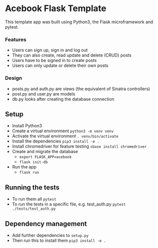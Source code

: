 # Acebook Flask Template

This template app was built using Python3, the Flask microframework and pytest.

### Features
- Users can sign up, sign in and log out
- They can also create, read update and delete (CRUD) posts
- Users have to be signed in to create posts
- Users can only update or delete their own posts

### Design
- posts.py and auth.py are views (the equivalent of Sinatra controllers)
- post.py and user.py are models
- db.py looks after creating the database connection

## Setup
- Install Python3
- Create a virtual environment `python3 -m venv venv`
- Activate the virtual environment `. venv/bin/activate`
- Install the dependencies `pip3 install -e .`
- Install chromedriver for feature testing `sbase install chromedriver`
- Create and migrate the database
  * `export FLASK_APP=acebook`
  * `flask init-db`
- Run the app
  * `flask run`

## Running the tests
- To run them all `pytest`
- To run the tests in a specific file, e.g. test_auth.py `pytest ./tests/test_auth.py`
## Dependency management
- Add further dependencies to `setup.py`
- Then run this to install them `pip3 install -e .`
